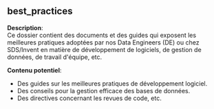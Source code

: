 ## best_practices

**Description**:  
Ce dossier contient des documents et des guides qui exposent les meilleures pratiques adoptées par nos Data Engineers (DE) ou chez SDS/Invent en matière de développement de logiciels, de gestion de données, de travail d'équipe, etc.

**Contenu potentiel**:  
- Des guides sur les meilleures pratiques de développement logiciel.
- Des conseils pour la gestion efficace des bases de données.
- Des directives concernant les revues de code, etc.